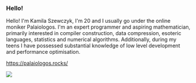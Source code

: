 ### Hello!

Hello! I'm Kamila Szewczyk, I'm 20 and I usually go under the online moniker Palaiologos.
I'm an expert programmer and aspiring mathematician, primarily interested in compiler construction, data compression, esoteric languages, statistics and numerical algorithms. Additionally, during my teens I have possessed substantial knowledge of low level development and performance optimisation.

https://palaiologos.rocks/

![](https://komarev.com/ghpvc/?username=kspalaiologos&color=ff69b4)
